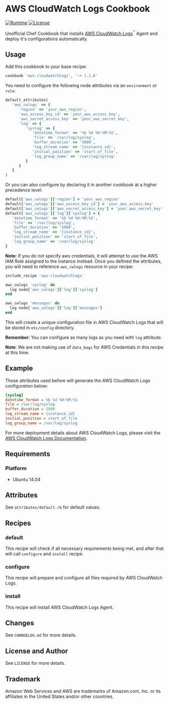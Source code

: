 # AWS CloudWatch Logs Cookbook
[![Runtime][runtime-badge]][chef-cloudwatchlogs-runtime-url]
[![License][license-badge]][chef-cloudwatchlogs-license-url]

Unofficial Chef Cookbook that installs [AWS CloudWatch Logs][aws-cloudwatch-url]<sup>™</sup>
Agent and deploy it's configurations automatically.

## Usage

Add this cookbook to your base recipe:
```ruby
cookbook 'aws-cloudwatchlogs', '~> 1.1.6'
```

You need to configure the following node attributes via an `environment` or `role`:
```ruby
default_attributes(
   'aws_cwlogs' => {
      'region' => 'your_aws_region',
      'aws_access_key_id' => 'your_aws_access_key',
      'aws_secret_access_key' => 'your_aws_secret_key',
      'log' => {
         'syslog' => {
            'datetime_format' => '%b %d %H:%M:%S',
            'file' => '/var/log/syslog',
            'buffer_duration' => '5000',
            'log_stream_name' => '{instance_id}',
            'initial_position' => 'start_of_file',
            'log_group_name' => '/var/log/syslog'
         }
      }
   }
)
```

Or you can also configure by declaring it in another cookbook at a higher precedence level:
```ruby
default['aws_cwlogs']['region'] = 'your_aws_region'
default['aws_cwlogs']['aws_access_key_id'] = 'your_aws_access_key'
default['aws_cwlogs']['aws_secret_access_key'] = 'your_aws_secret_key'
default['aws_cwlogs']['log']['syslog'] = {
   'datetime_format' => '%b %d %H:%M:%S',
   'file' => '/var/log/syslog',
   'buffer_duration' => '5000',
   'log_stream_name' => '{instance_id}',
   'initial_position' => 'start_of_file',
   'log_group_name' => '/var/log/syslog'
}
```
**Note**: If you do not specify aws credentials, it will attempt to use the AWS IAM Role assigned to the instance instead.
Once you defined the attributes, you will need to reference `aws_cwlogs` resource in your recipe:
```ruby
include_recipe 'aws-cloudwatchlogs'

aws_cwlogs 'syslog' do
  log node['aws_cwlogs']['log']['syslog']
end

aws_cwlogs 'messages' do
  log node['aws_cwlogs']['log']['messages']
end
```

This will create a unique configuration file in AWS CloudWatch Logs that will be stored in `etc/config` directory.

**Remember**: You can configure as many logs as you need with `log` attribute.

**Note**: We are not making use of `data_bags` for AWS Credentials in this recipe at this time.

## Example

Those attributes used before will generate the AWS CloudWatch Logs configuration below:

```ini
[syslog]
datetime_format = %b %d %H:%M:%S
file = /var/log/syslog
buffer_duration = 5000
log_stream_name = {instance_id}
initial_position = start_of_file
log_group_name = /var/log/syslog
```

For more deployment details about AWS CloudWatch Logs, please visit the [AWS CloudWatch Logs Documentation](https://aws.amazon.com/documentation/cloudwatch).

## Requirements

### Platform

* Ubuntu 14.04

## Attributes

See `attributes/default.rb` for default values.

## Recipes

### default

This recipe will check if all necessary requirements being met, and after
that will call `configure` and `install` recipe.

### configure

This recipe will prepare and configure all files required by AWS CloudWatch Logs.

### install

This recipe will install AWS CloudWatch Logs Agent.

## Changes

See `CHANGELOG.md` for more details.

## License and Author

See `LICENSE` for more details.

## Trademark

Amazon Web Services and AWS are trademarks of Amazon.com, Inc. or
its affiliates in the United States and/or other countries.

   [aws-cloudwatch-url]: https://aws.amazon.com/cloudwatch/
   [chef-cloudwatchlogs-license-url]: https://github.com/amalucelli/chef-cloudwatchlogs/blob/markdown/LICENSE
   [chef-cloudwatchlogs-runtime-url]: https://github.com/amalucelli/chef-cloudwatchlogs
   [license-badge]: https://img.shields.io/badge/license-apache-757575.svg?style=flat-square
   [runtime-badge]: https://img.shields.io/badge/runtime-ruby-orange.svg?style=flat-square
